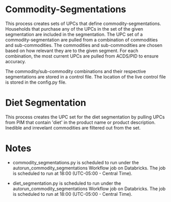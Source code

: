 # Commodity-Segmentations
This process creates sets of UPCs that define commodity-segmentations. Households that purchase any of the UPCs in the set of the given segmentation are included in the segmentation. The UPC set of a commodity-segmentation are pulled from a combination of commodities and sub-commodities. The commodities and sub-commodities are chosen based on how relevant they are to the given segment. For each combination, the most current UPCs are pulled from ACDS/PID to ensure accuracy.

The commodity/sub-commodity combinations and their respective segmentations are stored in a control file.  The location of the live control file is stored in the config.py file.

# Diet Segmentation
This process creates the UPC set for the diet segmentation by pulling UPCs from PIM that contain 'diet' in the product name or product description. Inedible and irrevelant commodities are filtered out from the set.

# Notes
* commodity_segmentations.py is scheduled to run under the autorun_commodity_segmentations Workflow job on Databricks. The job is scheduled to run at 18:00 (UTC-05:00 - Central Time).

* diet_segmentation.py is scheduled to run under the autorun_commodity_segmentations Workflow job on Databricks. The job is scheduled to run at 18:00 (UTC-05:00 - Central Time).

